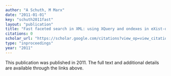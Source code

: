 ```yaml
---
author: "A Schuth, M Marx"
date: "2011-01-01"
key: "schuth2011fast"
layout: "publication"
title: "Fast faceted search in XML: using XQuery and ondexes in eXist-db"
citations: 0
scholar_url: "https://scholar.google.com/citations?view_op=view_citation&hl=en&user=Y3ahb_wAAAAJ&pagesize=100&citation_for_view=Y3ahb_wAAAAJ:0EnyYjriUFMC"
type: "inproceedings"
year: "2011"
---
```


This publication was published in 2011. The full text and additional details are available through the links above.